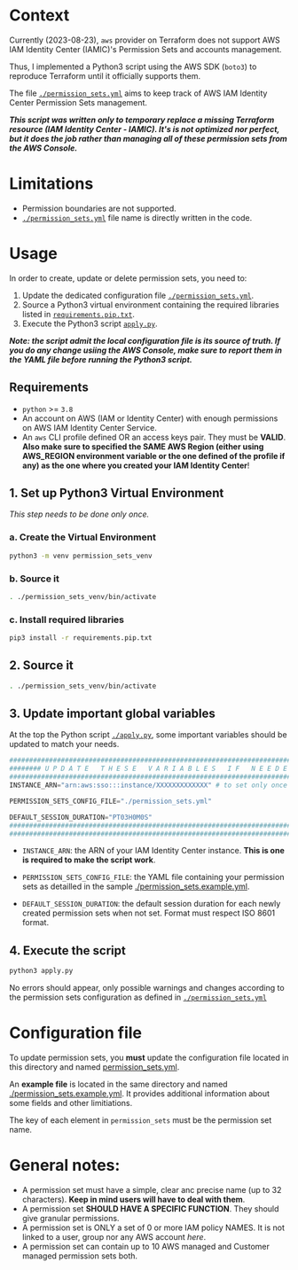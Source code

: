 # Context
Currently (2023-08-23), `aws` provider on Terraform does not support AWS IAM Identity Center (IAMIC)'s Permission Sets and accounts management.

Thus, I implemented a Python3 script using the AWS SDK (`boto3`) to reproduce Terraform until it officially supports them.

The file [`./permission_sets.yml`](./permission_sets.yml) aims to keep track of AWS IAM Identity Center Permission Sets management.

***This script was written only to temporary replace a missing Terraform resource (IAM Identity Center - IAMIC). It's is not optimized nor perfect, but it does the job rather than managing all of these permission sets from the AWS Console.***


# Limitations
- Permission boundaries are not supported.
- [`./permission_sets.yml`](./permission_sets.yml) file name is directly written in the code.


# Usage
In order to create, update or delete permission sets, you need to:
1. Update the dedicated configuration file [`./permission_sets.yml`](./permission_sets.yml).
2. Source a Python3 virtual environment containing the required libraries listed in [`requirements.pip.txt`](./requirements.pip.txt).
3. Execute the Python3 script [`apply.py`](./apply.py).

***Note: the script admit the local configuration file is its source of truth. If you do any change usiing the AWS Console, make sure to report them in the YAML file before running the Python3 script.***

## Requirements
- `python` >= `3.8`
- An account on AWS (IAM or Identity Center) with enough permissions on AWS IAM Identity Center Service.
- An `aws` CLI profile defined OR an access keys pair. They must be **VALID**. **Also make sure to specified the SAME AWS Region (either using AWS_REGION environment variable or the one defined of the profile if any) as the one where you created your IAM Identity Center**!


## 1. Set up Python3 Virtual Environment
*This step needs to be done only once.*


### a. Create the Virtual Environment
```bash
python3 -m venv permission_sets_venv
```


### b. Source it
```bash
. ./permission_sets_venv/bin/activate
```


### c. Install required libraries
```bash
pip3 install -r requirements.pip.txt
```


## 2. Source it
```bash
. ./permission_sets_venv/bin/activate
```



## 3. Update important global variables
At the top the Python script [`./apply.py`](./apply.py), some important variables should be updated to match your needs.
```py
################################################################################
######## U P D A T E   T H E S E   V A R I A B L E S   I F   N E E D E D #######
################################################################################
INSTANCE_ARN="arn:aws:sso:::instance/XXXXXXXXXXXXX" # to set only once

PERMISSION_SETS_CONFIG_FILE="./permission_sets.yml"

DEFAULT_SESSION_DURATION="PT03H0M0S"
################################################################################
################################################################################
```

- `INSTANCE_ARN`: the ARN of your IAM Identity Center instance. **This is one is required to make the script work**.

- `PERMISSION_SETS_CONFIG_FILE`: the YAML file containing your permission sets as detailled in the sample [./permission_sets.example.yml](./permission_sets.example.yml).

- `DEFAULT_SESSION_DURATION`: the default session duration for each newly created permission sets when not set. Format must respect ISO 8601 format.


## 4. Execute the script
```bash
python3 apply.py
```

No errors should appear, only possible warnings and changes according to the permission sets configuration as defined in [`./permission_sets.yml`](./permission_sets.yml)



# Configuration file
To update permission sets, you **must** update the configuration file located in this directory and named [permission_sets.yml](./permission_sets.yml).

An **example file** is located in the same directory and named [./permission_sets.example.yml](./permission_sets.example.yml). It provides additional information about some fields and other limitiations.

The key of each element in `permission_sets` must be the permission set name.


# General notes:
- A permission set must have a simple, clear anc precise name (up to 32 characters). **Keep in mind users will have to deal with them**.
- A permission set **SHOULD HAVE A SPECIFIC FUNCTION**. They should give granular permissions.
- A permission set is ONLY a set of 0 or more IAM policy NAMES. It is not linked to a user, group nor any AWS account *here*.
- A permission set can contain up to 10 AWS managed and Customer managed permission sets both.

